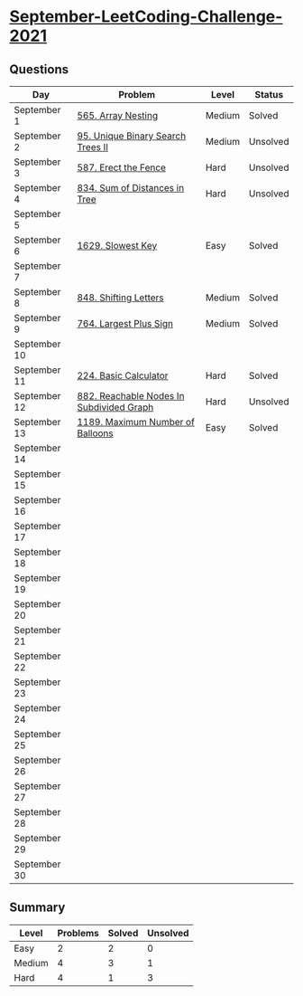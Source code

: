 # [September-LeetCoding-Challenge-2021](https://leetcode.com/explore/featured/card/september-leetcoding-challenge-2021/)


## Questions
| Day | Problem | Level | Status |
| --- | --- | --- | --- |
| September 1 | [565. Array Nesting](https://leetcode.com/problems/array-nesting/) | Medium | Solved |
| September 2 | [95. Unique Binary Search Trees II](https://leetcode.com/problems/unique-binary-search-trees-ii/) | Medium | Unsolved |
| September 3 | [587. Erect the Fence](https://leetcode.com/problems/erect-the-fence/) | Hard | Unsolved |
| September 4 | [834. Sum of Distances in Tree](https://leetcode.com/problems/sum-of-distances-in-tree/) | Hard | Unsolved |
| September 5 | []() | | |
| September 6 | [1629. Slowest Key](https://leetcode.com/problems/slowest-key/) | Easy | Solved |
| September 7 | []() | | |
| September 8 | [848. Shifting Letters](https://leetcode.com/problems/shifting-letters/) | Medium | Solved |
| September 9 | [764. Largest Plus Sign](https://leetcode.com/problems/largest-plus-sign/) | Medium | Solved |
| September 10 | []() | | |
| September 11 | [224. Basic Calculator](https://leetcode.com/problems/basic-calculator/) | Hard | Solved |
| September 12 | [882. Reachable Nodes In Subdivided Graph](https://leetcode.com/problems/reachable-nodes-in-subdivided-graph/) | Hard | Unsolved |
| September 13 | [1189. Maximum Number of Balloons](https://leetcode.com/problems/maximum-number-of-balloons/) | Easy | Solved |
| September 14 | []() | | |
| September 15 | []() | | |
| September 16 | []() | | |
| September 17 | []() | | |
| September 18 | []() | | |
| September 19 | []() | | |
| September 20 | []() | | |
| September 21 | []() | | |
| September 22 | []() | | |
| September 23 | []() | | |
| September 24 | []() | | |
| September 25 | []() | | |
| September 26 | []() | | |
| September 27 | []() | | |
| September 28 | []() | | |
| September 29 | []() | | |
| September 30 | []() | | |


## Summary
| Level  | Problems | Solved | Unsolved |
| ---    | --- | --- | --- |
| Easy   | 2 | 2 | 0 |
| Medium | 4 | 3 | 1 |
| Hard   | 4 | 1 | 3 |
